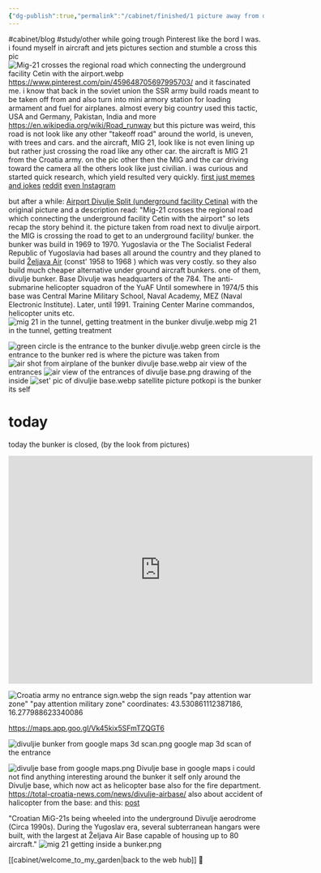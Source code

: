 ```yaml
---
{"dg-publish":true,"permalink":"/cabinet/finished/1 picture away from divulje/"}
---
```


#cabinet/blog #study/other
while going trough Pinterest like the bord I was. i found myself in aircraft and jets pictures section and stumble a cross this pic
![Mig-21 crosses the regional road which connecting the underground facility Cetin with the airport.webp](/img/user/cabinet/pics/Mig-21%20crosses%20the%20regional%20road%20which%20connecting%20the%20underground%20facility%20Cetin%20with%20the%20airport.webp)
https://www.pinterest.com/pin/459648705697995703/
and it fascinated me. i know that back in the soviet union the SSR army build roads meant to be taken off from and also turn into mini armory station for loading armament and fuel for airplanes. almost every big country used this tactic, USA and Germany, Pakistan, India and more
https://en.wikipedia.org/wiki/Road_runway
but this picture was weird, this road is not look like any other "takeoff road" around the world, is uneven, with trees and cars. and the aircraft, MIG 21, look like is not even lining up but rather just crossing the road like any other car.
the aircraft is MIG 21 from the Croatia army.
on the pic other then the MIG and the car driving toward the camera all the others look like just civilian. 
i was curious and started quick research, which yield resulted very quickly.
[first just memes and jokes](https://www.moddb.com/groups/aircraft-lovers-group/images/and-back-to-croatia)
[reddit](https://www.reddit.com/r/WarplanePorn/comments/roebmk/croatian_mig21_passing_through_traffic_as_it/)
[even Instagram](https://www.instagram.com/p/DI_zZCmvIcz/)

but after a while:
[Airport Divulje Split (underground facility Cetina)]( https://www.balkanwarhistory.com/2017/06/airport-divulje-split-underground.html?m=1)
with the original picture and a description
read: "Mig-21 crosses the regional road which connecting the underground facility Cetin with the airport"
so lets recap the story behind it.
the picture taken from road next to divulje airport. the MIG is crossing the road to get to an underground facility/ bunker. the bunker was build in 1969 to 1970.
Yugoslavia or the The Socialist Federal Republic of Yugoslavia had bases all around the country and they planed to build [Željava Air](https://en.wikipedia.org/wiki/Željava_Air_Base) (const' 1958 to 1968 ) which was very costly. so they also build much cheaper alternative under ground aircraft bunkers.
one of them, divulje bunker. 
Base Divulje was headquarters of the 784. The anti-submarine helicopter squadron of the YuAF
Until somewhere in 1974/5 this base was Central Marine Military School, Naval Academy, MEZ (Naval Electronic Institute). Later, until 1991. Training Center Marine commandos, helicopter units etc.
![mig 21 in the tunnel, getting treatment in the bunker divulje.webp](/img/user/cabinet/pics/mig%2021%20in%20the%20tunnel,%20getting%20treatment%20in%20the%20bunker%20divulje.webp)
mig 21 in the tunnel, getting treatment

![green circle is the entrance to the bunker divulje.webp](/img/user/cabinet/pics/green%20circle%20is%20the%20entrance%20to%20the%20bunker%20divulje.webp)
green circle is the entrance to the bunker
red is where the picture was taken from
![air shot from airplane of the bunker divulje base.webp](/img/user/cabinet/pics/air%20shot%20from%20airplane%20of%20the%20bunker%20divulje%20base.webp)
air view of the entrances 
![air view of the entrances of divulje base.png](/img/user/cabinet/pics/air%20view%20of%20the%20entrances%20of%20divulje%20base.png)
drawing of the inside
![set' pic of divuljie base.webp](/img/user/cabinet/pics/set'%20pic%20of%20divuljie%20base.webp)
satellite picture
potkopi is the bunker its self
# today
today the bunker is closed, (by the look from pictures)

<iframe src="https://www.google.com/maps/embed?pb=!4v1747407181043!6m8!1m7!1sei3kbWmUz8YCeIbWaDoJwg!2m2!1d43.53086431968175!2d16.27797649749308!3f316.04669618360447!4f-11.846431924066167!5f0.4000000000000002" width="600" height="450" style="border:0;" allowfullscreen="" loading="lazy" referrerpolicy="no-referrer-when-downgrade"></iframe>



![Croatia army no entrance sign.webp](/img/user/cabinet/pics/Croatia%20army%20no%20entrance%20sign.webp)
the sign reads "pay attention war zone" "pay attention military zone"
coordinates: 43.530861112387186, 16.277988623340086

https://maps.app.goo.gl/Vk45kix5SFmTZQGT6

![divuljie bunker from google maps 3d scan.png](/img/user/cabinet/pics/divuljie%20bunker%20from%20google%20maps%203d%20scan.png)
google map 3d scan of the entrance

![divulje base from google maps.png](/img/user/cabinet/pics/divulje%20base%20from%20google%20maps.png)
Divulje base in google maps
i could not find anything interesting around the bunker it self only around the Divulje base, which now act as helicopter base also for the fire department.
https://total-croatia-news.com/news/divulje-airbase/
also about accident of halicopter from the base: 
and this: [post](https://www.facebook.com/61557662863986/posts/croatian-mig-21s-being-wheeled-into-the-underground-divulje-aerodrome-circa-1990/122193669830255428/) 

"Croatian MiG-21s being wheeled into the underground Divulje aerodrome (Circa 1990s). During the Yugoslav era, several subterranean hangars were built, with the largest at Željava Air Base capable of housing up to 80 aircraft."
![mig 21 getting inside a bunker.png](/img/user/cabinet/pics/mig%2021%20getting%20inside%20a%20bunker.png)

[[cabinet/welcome_to_my_garden\|back to the web hub]] 🏡